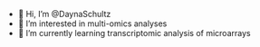 - 👋 Hi, I’m @DaynaSchultz
- 👀 I’m interested in multi-omics analyses
- 🌱 I’m currently learning transcriptomic analysis of microarrays


<!---
DaynaSchultz/DaynaSchultz is a ✨ special ✨ repository because its `README.md` (this file) appears on your GitHub profile.
You can click the Preview link to take a look at your changes.
--->
